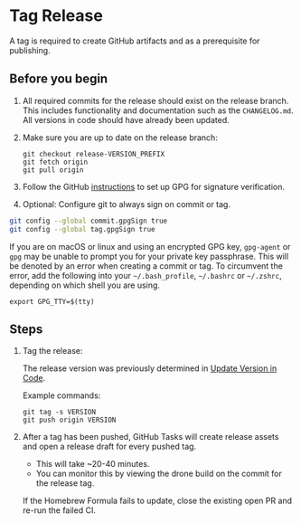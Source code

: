 # Tag Release

A tag is required to create GitHub artifacts and as a prerequisite for publishing.

## Before you begin

1. All required commits for the release should exist on the release branch. This includes functionality and documentation such as the `CHANGELOG.md`. All versions in code should have already been updated.

2. Make sure you are up to date on the release branch:

   ``` 
   git checkout release-VERSION_PREFIX
   git fetch origin 
   git pull origin 
   ```

3. Follow the GitHub [instructions](https://docs.github.com/en/authentication/managing-commit-signature-verification) to set up GPG for signature verification.

4. Optional: Configure git to always sign on commit or tag.

```bash
git config --global commit.gpgSign true
git config --global tag.gpgSign true
```

If you are on macOS or linux and using an encrypted GPG key, `gpg-agent` or `gpg` may be unable
to prompt you for your private key passphrase. This will be denoted by an error
when creating a commit or tag. To circumvent the error, add the following into
your `~/.bash_profile`, `~/.bashrc` or `~/.zshrc`, depending on which shell you are using.

```
export GPG_TTY=$(tty)
```

## Steps

1. Tag the release:

    The release version was previously determined in [Update Version in Code](./3-update-version-in-code.md).

    Example commands:

    ```
    git tag -s VERSION
    git push origin VERSION
    ```

2. After a tag has been pushed, GitHub Tasks will create release assets and open a release draft for every pushed tag.

    - This will take ~20-40 minutes.
    - You can monitor this by viewing the drone build on the commit for the release tag.

    If the Homebrew Formula fails to update, close the existing open PR and re-run the failed CI.